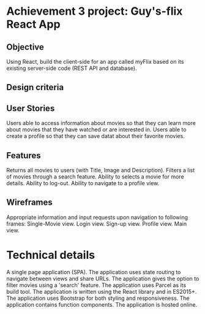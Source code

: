 # Achievement 3 project: Guy's-flix React App
## Objective

Using React, build the client-side for an app called myFlix based on its existing server-side code (REST API and database).

## Design criteria
## User Stories

Users able to access information about movies so that they can learn more about movies that they have watched or are interested in.
Users able to create a profile so that they can save datat about their favorite movies.

## Features

Returns all movies to users (with Title, Image and Description).
Filters a list of movies through a search feature.
Ability to selects a movie for more details.
Ability to log-out.
Ability to navigate to a profile view.

## Wireframes
Appropriate information and input requests upon navigation to following frames:
Single-Movie view.
Login view.
Sign-up view.
Profile view.
Main view.

# Technical details

A single page application (SPA).
The application uses state routing to navigate between views and share URLs.
The application gives the option to filter movies using a 'search' feature.
The application uses Parcel as its build tool.
The application is written using the React library and in ES2015+.
The application uses Bootstrap for both styling and responsiveness.
The application contains function components.
The application is hosted online.

